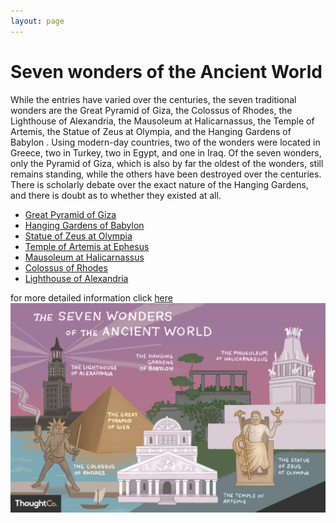 ```yaml
---
layout: page
---
```


# Seven wonders of the Ancient World

While the entries have varied over the centuries, the seven traditional wonders are the Great Pyramid of Giza, the Colossus of Rhodes, the Lighthouse of Alexandria, the Mausoleum at Halicarnassus, the Temple of Artemis, the Statue of Zeus at Olympia, and the Hanging Gardens of Babylon . Using modern-day countries, two of the wonders were located in Greece, two in Turkey, two in Egypt, and one in Iraq. Of the seven wonders, only the Pyramid of Giza, which is also by far the oldest of the wonders, still remains standing, while the others have been destroyed over the centuries. There is scholarly debate over the exact nature of the Hanging Gardens, and there is doubt as to whether they existed at all.
- [Great Pyramid of Giza](1)
- [Hanging Gardens of Babylon](2)
- [Statue of Zeus at Olympia](3)
- [Temple of Artemis at Ephesus](4)
- [Mausoleum at Halicarnassus](5)
- [Colossus of Rhodes](6)
- [Lighthouse of Alexandria](7)

for more detailed information click [here](https://www.youtube.com/watch?v=dQw4w9WgXcQ)
![Faild to load the picture](wonders.png)